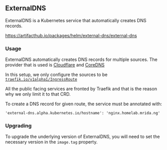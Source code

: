 ## ExternalDNS

ExternalDNS is a Kubernetes service that automatically creates DNS records.

https://artifacthub.io/packages/helm/external-dns/external-dns

### Usage

ExternalDNS automatically creates DNS records for multiple sources. The provider
that is used is [Cloudflare](https://github.com/kubernetes-sigs/external-dns/blob/v0.15.1/docs/tutorials/cloudflare.md)
and [CoreDNS](https://github.com/kubernetes-sigs/external-dns/blob/v0.15.1/docs/tutorials/coredns.md)

In this setup, we only configure the sources to be [`traefik.io/v1alpha1/IngressRoute`](https://github.com/traefik/traefik/blob/v3.3/docs/content/routing/providers/kubernetes-crd.md#kind-ingressroute)

All the public facing services are fronted by Traefik and that is the reason why we
only limit it to that CRD.

To create a DNS record for given route, the service must be annotated with:

```
'external-dns.alpha.kubernetes.io/hostname': 'nginx.homelab.mrida.ng'
```


### Upgrading

To upgrade the underlying version of ExternalDNS, you will need to set the necessary
version in the `image.tag` property.
